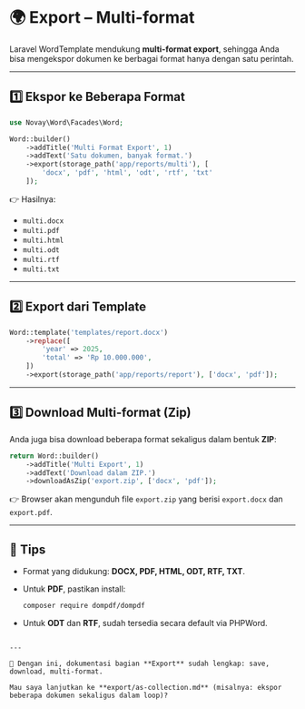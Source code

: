 # 🌍 Export – Multi-format

Laravel WordTemplate mendukung **multi-format export**, sehingga Anda bisa mengekspor dokumen ke berbagai format hanya dengan satu perintah.

---

## 1️⃣ Ekspor ke Beberapa Format

```php
use Novay\Word\Facades\Word;

Word::builder()
    ->addTitle('Multi Format Export', 1)
    ->addText('Satu dokumen, banyak format.')
    ->export(storage_path('app/reports/multi'), [
        'docx', 'pdf', 'html', 'odt', 'rtf', 'txt'
    ]);
````

👉 Hasilnya:

* `multi.docx`
* `multi.pdf`
* `multi.html`
* `multi.odt`
* `multi.rtf`
* `multi.txt`

---

## 2️⃣ Export dari Template

```php
Word::template('templates/report.docx')
    ->replace([
        'year' => 2025,
        'total' => 'Rp 10.000.000',
    ])
    ->export(storage_path('app/reports/report'), ['docx', 'pdf']);
```

---

## 3️⃣ Download Multi-format (Zip)

Anda juga bisa download beberapa format sekaligus dalam bentuk **ZIP**:

```php
return Word::builder()
    ->addTitle('Multi Export', 1)
    ->addText('Download dalam ZIP.')
    ->downloadAsZip('export.zip', ['docx', 'pdf']);
```

👉 Browser akan mengunduh file `export.zip` yang berisi `export.docx` dan `export.pdf`.

---

## 📌 Tips

* Format yang didukung: **DOCX, PDF, HTML, ODT, RTF, TXT**.
* Untuk **PDF**, pastikan install:

  ```bash
  composer require dompdf/dompdf
  ```
* Untuk **ODT** dan **RTF**, sudah tersedia secara default via PHPWord.

```

---

📌 Dengan ini, dokumentasi bagian **Export** sudah lengkap: save, download, multi-format.  

Mau saya lanjutkan ke **export/as-collection.md** (misalnya: ekspor beberapa dokumen sekaligus dalam loop)?
```
